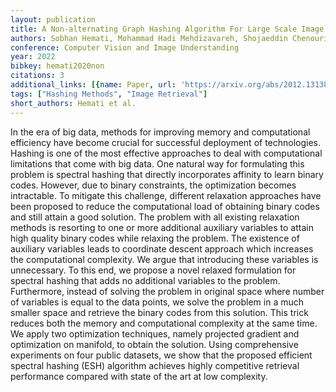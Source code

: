 ```yaml
---
layout: publication
title: A Non-alternating Graph Hashing Algorithm For Large Scale Image Search
authors: Sobhan Hemati, Mohammad Hadi Mehdizavareh, Shojaeddin Chenouri, Hamid R Tizhoosh
conference: Computer Vision and Image Understanding
year: 2022
bibkey: hemati2020non
citations: 3
additional_links: [{name: Paper, url: 'https://arxiv.org/abs/2012.13138'}]
tags: ["Hashing Methods", "Image Retrieval"]
short_authors: Hemati et al.
---
```

In the era of big data, methods for improving memory and computational
efficiency have become crucial for successful deployment of technologies.
Hashing is one of the most effective approaches to deal with computational
limitations that come with big data. One natural way for formulating this
problem is spectral hashing that directly incorporates affinity to learn binary
codes. However, due to binary constraints, the optimization becomes
intractable. To mitigate this challenge, different relaxation approaches have
been proposed to reduce the computational load of obtaining binary codes and
still attain a good solution. The problem with all existing relaxation methods
is resorting to one or more additional auxiliary variables to attain high
quality binary codes while relaxing the problem. The existence of auxiliary
variables leads to coordinate descent approach which increases the
computational complexity. We argue that introducing these variables is
unnecessary. To this end, we propose a novel relaxed formulation for spectral
hashing that adds no additional variables to the problem. Furthermore, instead
of solving the problem in original space where number of variables is equal to
the data points, we solve the problem in a much smaller space and retrieve the
binary codes from this solution. This trick reduces both the memory and
computational complexity at the same time. We apply two optimization
techniques, namely projected gradient and optimization on manifold, to obtain
the solution. Using comprehensive experiments on four public datasets, we show
that the proposed efficient spectral hashing (ESH) algorithm achieves highly
competitive retrieval performance compared with state of the art at low
complexity.